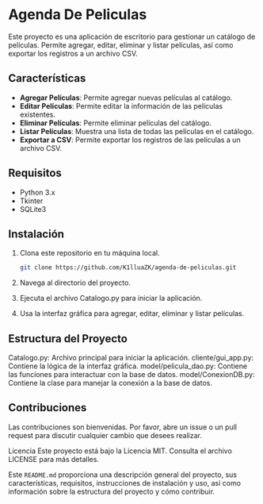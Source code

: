 # Agenda De Peliculas

Este proyecto es una aplicación de escritorio para gestionar un catálogo de películas. Permite agregar, editar, eliminar y listar películas, así como exportar los registros a un archivo CSV.

## Características

- **Agregar Películas**: Permite agregar nuevas películas al catálogo.
- **Editar Películas**: Permite editar la información de las películas existentes.
- **Eliminar Películas**: Permite eliminar películas del catálogo.
- **Listar Películas**: Muestra una lista de todas las películas en el catálogo.
- **Exportar a CSV**: Permite exportar los registros de las películas a un archivo CSV.

## Requisitos

- Python 3.x
- Tkinter
- SQLite3

## Instalación

1. Clona este repositorio en tu máquina local.
   ```bash
   git clone https://github.com/K1lluaZK/agenda-de-peliculas.git

2. Navega al directorio del proyecto.

3. Ejecuta el archivo Catalogo.py para iniciar la aplicación.

4. Usa la interfaz gráfica para agregar, editar, eliminar y listar películas.

## Estructura del Proyecto

Catalogo.py: Archivo principal para iniciar la aplicación.
cliente/gui_app.py: Contiene la lógica de la interfaz gráfica.
model/pelicula_dao.py: Contiene las funciones para interactuar con la base de datos.
model/ConexionDB.py: Contiene la clase para manejar la conexión a la base de datos.

## Contribuciones

Las contribuciones son bienvenidas. Por favor, abre un issue o un pull request para discutir cualquier cambio que desees realizar.

Licencia
Este proyecto está bajo la Licencia MIT. Consulta el archivo LICENSE para más detalles.


Este `README.md` proporciona una descripción general del proyecto, sus características, requisitos, instrucciones de instalación y uso, así como información sobre la estructura del proyecto y cómo contribuir.
